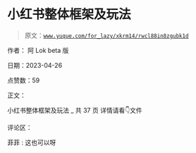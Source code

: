 # 小红书整体框架及玩法

> 原文：[`www.yuque.com/for_lazy/xkrm14/rwcl88in8zgubk1d`](https://www.yuque.com/for_lazy/xkrm14/rwcl88in8zgubk1d)

作者： 阿 Lok beta 版

日期：2023-04-26

点赞数：59

正文：

小红书整体框架及玩法 _ 共 37 页 详情请看👇文件

评论区：

菲菲 : 这也可以呀



